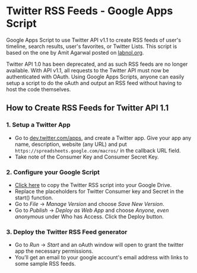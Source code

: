 # Twitter RSS Feeds - Google Apps Script

Google Apps Script to use Twitter API v1.1 to create RSS feeds of  user's timeline, search results, user's favorites, or Twitter Lists. This script is based on the one by Amit Agarwal posted on [labnol.org](http://www.labnol.org/internet/twitter-rss-feeds/27931/).

Twitter API 1.0 has been deprecated, and as such RSS feeds are no longer available. With API v1.1, all requests to the Twitter API must now be authenticated with OAuth. Using Google Apps Scripts, anyone can easily setup a script to do the oAuth and output an RSS feed without having to host the code themselves.

## How to Create RSS Feeds for Twitter API 1.1

### 1. Setup a Twitter App

* Go to [dev.twitter.com/apps](https://dev.twitter.com/apps), and create a Twitter app. Give your app any name, description, website (any URL) and put ```https://spreadsheets.google.com/macros/``` in the callback URL field.
* Take note of the Consumer Key and Consumer Secret Key.

### 2. Configure your Google Script
* [Click here](https://script.google.com/d/1xrMvosTNNWsBH5aJJjLcqEGMFCC4tmNsN-gz9mjKFbT74bIKBKVu-Z5z/edit?newcopy=true) to copy the Twitter RSS script into your Google Drive. 
* Replace the placeholders for Twitter Consumer key and Secret in the start() function.
* Go to *File* -> *Manage Version* and choose *Save New Version*.
* Go to *Publish* -> *Deploy as Web App* and choose *Anyone, even anonymous* under Who has Access. Click the Deploy button.

### 3. Deploy the Twitter RSS Feed generator
* Go to *Run* -> *Start* and an oAuth window will open to grant the twitter app the necessary permissions.
* You’ll get an email to your google account's email address with links to some sample RSS feeds.
